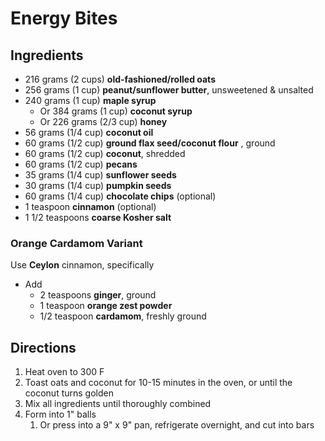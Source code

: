 # Energy Bites

## Ingredients

- 216 grams (2 cups) **old-fashioned/rolled oats**
- 256 grams (1 cup) **peanut/sunflower butter**, unsweetened & unsalted
- 240 grams (1 cup) **maple syrup**
    - Or 384 grams (1 cup) **coconut syrup**
    - Or 226 grams (2/3 cup) **honey**
- 56 grams (1/4 cup) **coconut oil**
- 60 grams (1/2 cup) **ground flax seed/coconut flour** , ground
- 60 grams (1/2 cup) **coconut**, shredded
- 60 grams (1/2 cup) **pecans**
- 35 grams (1/4 cup) **sunflower seeds**
- 30 grams (1/4 cup) **pumpkin seeds**
- 60 grams (1/4 cup) **chocolate chips** (optional)
- 1 teaspoon **cinnamon** (optional)
- 1 1/2 teaspoons **coarse Kosher salt**

### Orange Cardamom Variant

Use **Ceylon** cinnamon, specifically

- Add
    - 2 teaspoons **ginger**, ground
    - 1 teaspoon **orange zest powder**
    - 1/2 teaspoon **cardamom**, freshly ground

## Directions

1. Heat oven to 300 F
1. Toast oats and coconut for 10-15 minutes in the oven, or until the coconut turns golden
1. Mix all ingredients until thoroughly combined
1. Form into 1" balls
    1. Or press into a 9" x 9" pan, refrigerate overnight, and cut into bars
